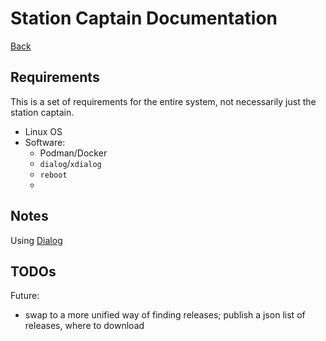 # Station Captain Documentation

[Back](../)



## Requirements

This is a set of requirements for the entire system, not necessarily just the station captain.

- Linux OS
- Software:
  - Podman/Docker
  - `dialog`/`xdialog`
  - `reboot`
  - 

## Notes

Using [Dialog](http://www.unixcl.com/2009/12/linux-dialog-utility-short-tutorial.html)

## TODOs

Future:

 - swap to a more unified way of finding releases; publish a json list of releases, where to download 
